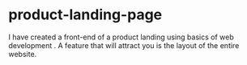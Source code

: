 # product-landing-page

I have created a front-end of a product landing using basics of web development . A feature that will attract you is the layout of the entire website.

